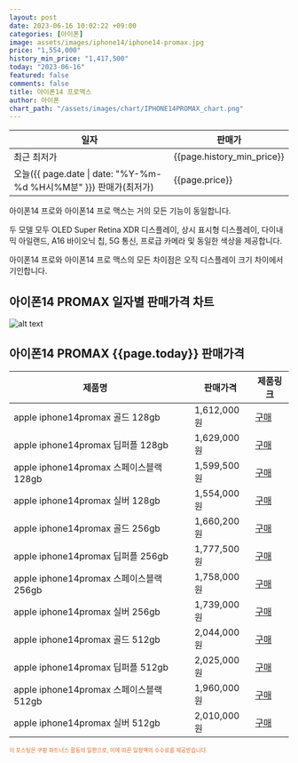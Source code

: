 ```yaml
---
layout: post
date: 2023-06-16 10:02:22 +09:00
categories: [아이폰]
image: assets/images/iphone14/iphone14-promax.jpg
price: "1,554,000"
history_min_price: "1,417,500"
today: "2023-06-16"
featured: false
comments: false
title: 아이폰14 프로맥스
author: 아이폰
chart_path: "/assets/images/chart/IPHONE14PROMAX_chart.png"
---
```


<main>
<table id="rwd-table-large">
<thread>
<tr>
<th>일자</th>
<th>판매가</th>
</tr>
</thread>
<tbody>
<tr><td>최근 최저가</td><td>{{page.history_min_price}}</td></tr>
<tr><td>오늘({{ page.date | date: "%Y-%m-%d %H시%M분" }}) 판매가(최저가)</td><td>{{page.price}}</td></tr>
</tbody>
</table>
</main>


아이폰14 프로와 아이폰14 프로 맥스는 거의 모든 기능이 동일합니다.

두 모델 모두 OLED Super Retina XDR 디스플레이, 상시 표시형 디스플레이, 다이내믹 아일랜드, A16 바이오닉 칩, 5G 통신, 프로급 카메라 및 동일한 색상을 제공합니다.

아이폰14 프로와 아이폰14 프로 맥스의 모든 차이점은 오직 디스플레이 크기 차이에서 기인합니다.

## 아이폰14 PROMAX 일자별 판매가격 차트
![alt text]({{page.chart_path}} "아이폰14 PROMAX 판매가격 차트")

## 아이폰14 PROMAX {{page.today}} 판매가격
<main>
<table id="rwd-table-large">
  <thead>
    <tr>
      <th>제품명</th>
      <th></th>
      <th>판매가격</th>
      <th>제품링크</th>
    </tr>
  </thead>
  <tbody><tr>
        <td>apple iphone14promax 골드 128gb </td>
        <td></td>
        <td>1,612,000원</td>
        <td><a href='https://link.coupang.com/a/SOYZQ' target='_blank'>구매</a></td>
        </tr><tr>
        <td>apple iphone14promax 딥퍼플 128gb </td>
        <td></td>
        <td>1,629,000원</td>
        <td><a href='https://link.coupang.com/a/SOY16' target='_blank'>구매</a></td>
        </tr><tr>
        <td>apple iphone14promax 스페이스블랙 128gb </td>
        <td></td>
        <td>1,599,500원</td>
        <td><a href='https://link.coupang.com/a/SOY4h' target='_blank'>구매</a></td>
        </tr><tr>
        <td>apple iphone14promax 실버 128gb </td>
        <td></td>
        <td>1,554,000원</td>
        <td><a href='https://link.coupang.com/a/SOY6u' target='_blank'>구매</a></td>
        </tr><tr>
        <td>apple iphone14promax 골드 256gb </td>
        <td></td>
        <td>1,660,200원</td>
        <td><a href='https://link.coupang.com/a/SOY8s' target='_blank'>구매</a></td>
        </tr><tr>
        <td>apple iphone14promax 딥퍼플 256gb </td>
        <td></td>
        <td>1,777,500원</td>
        <td><a href='https://link.coupang.com/a/SOY9V' target='_blank'>구매</a></td>
        </tr><tr>
        <td>apple iphone14promax 스페이스블랙 256gb </td>
        <td></td>
        <td>1,758,000원</td>
        <td><a href='https://link.coupang.com/a/SOZca' target='_blank'>구매</a></td>
        </tr><tr>
        <td>apple iphone14promax 실버 256gb </td>
        <td></td>
        <td>1,739,000원</td>
        <td><a href='https://link.coupang.com/a/SOZei' target='_blank'>구매</a></td>
        </tr><tr>
        <td>apple iphone14promax 골드 512gb </td>
        <td></td>
        <td>2,044,000원</td>
        <td><a href='https://link.coupang.com/a/SOZgP' target='_blank'>구매</a></td>
        </tr><tr>
        <td>apple iphone14promax 딥퍼플 512gb </td>
        <td></td>
        <td>2,025,000원</td>
        <td><a href='https://link.coupang.com/a/SOZjn' target='_blank'>구매</a></td>
        </tr><tr>
        <td>apple iphone14promax 스페이스블랙 512gb </td>
        <td></td>
        <td>1,960,000원</td>
        <td><a href='https://link.coupang.com/a/SOZls' target='_blank'>구매</a></td>
        </tr><tr>
        <td>apple iphone14promax 실버 512gb </td>
        <td></td>
        <td>2,010,000원</td>
        <td><a href='https://link.coupang.com/a/SOZnK' target='_blank'>구매</a></td>
        </tr></tbody>
</table>

</main>
<div style="color:#e56a2c;font-size: 0.7em;" >
이 포스팅은 쿠팡 파트너스 활동의 일환으로, 이에 따른 일정액의 수수료를 제공받습니다.
</div>
